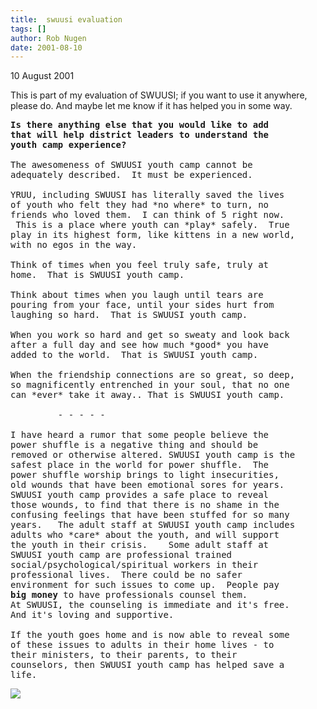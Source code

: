```yaml
---
title:  swuusi evaluation
tags: []
author: Rob Nugen
date: 2001-08-10
---
```


<p class=date>10 August 2001</p>

<p>This is part of my evaluation of SWUUSI; if you
want to use it anywhere, please do.  And maybe let me
know if it has helped you in some way.</p>

<pre>
<b>Is there anything else that you would like to add
that will help district leaders to understand the
youth camp experience?</b>

The awesomeness of SWUUSI youth camp cannot be
adequately described.  It must be experienced.

YRUU, including SWUUSI has literally saved the lives
of youth who felt they had *no where* to turn, no
friends who loved them.  I can think of 5 right now.  
 This is a place where youth can *play* safely.  True
play in its highest form, like kittens in a new world,
with no egos in the way.

Think of times when you feel truly safe, truly at
home.  That is SWUUSI youth camp.

Think about times when you laugh until tears are
pouring from your face, until your sides hurt from
laughing so hard.  That is SWUUSI youth camp.

When you work so hard and get so sweaty and look back
after a full day and see how much *good* you have
added to the world.  That is SWUUSI youth camp.

When the friendship connections are so great, so deep,
so magnificently entrenched in your soul, that no one
can *ever* take it away.. That is SWUUSI youth camp.

         - - - - -

I have heard a rumor that some people believe the
power shuffle is a negative thing and should be
removed or otherwise altered. SWUUSI youth camp is the
safest place in the world for power shuffle.  The
power shuffle worship brings to light insecurities,
old wounds that have been emotional sores for years.  
SWUUSI youth camp provides a safe place to reveal
those wounds, to find that there is no shame in the
confusing feelings that have been stuffed for so many
years.   The adult staff at SWUUSI youth camp includes
adults who *care* about the youth, and will support
the youth in their crisis.    Some adult staff at
SWUUSI youth camp are professional trained
social/psychological/spiritual workers in their
professional lives.  There could be no safer
environment for such issues to come up.  People pay
<b>big money</b> to have professionals counsel them. 
At SWUUSI, the counseling is immediate and it's free. 
And it's loving and supportive.

If the youth goes home and is now able to reveal some
of these issues to adults in their home lives - to
their ministers, to their parents, to their
counselors, then SWUUSI youth camp has helped save a
life.
</pre>

<p><img src="/images/rob/wL-ROB.gif"/></p>
